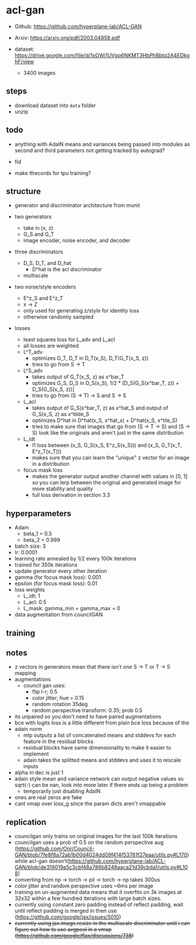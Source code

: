 # acl-gan

- Github: https://github.com/hyperplane-lab/ACL-GAN
- Arxiv: https://arxiv.org/pdf/2003.04858.pdf

- dataset: https://drive.google.com/file/d/1xOWj1UVgp6NKMT3HbPhBbtq2A4EDkghF/view
    - 3400 images

## steps

- download dataset into `data` folder
- unzip

## todo

- anything with AdaIN means and variances being passed into modules as second and third parameters not getting tracked by autograd?

- fid
- make tfrecords for tpu training?

## structure

- generator and discriminator architecture from munit

- two generators
    - take in (x, z)
    - G_S and G_T
    - image encoder, noise encoder, and decoder
- three discriminators
    - D_S, D_T, and D_hat
        - D^hat is the acl discriminator
    - multiscale 
- two noise/style encoders
    - E^z_S and E^z_T
    - x -> Z
    - only used for generating z/style for identity loss
    - otherwise randomly sampled
- losses
    - least squares loss for L_adv and L_acl
    - all losses are weighted
    - L^T_adv
        - optimizes G_T, D_T in D_T(x_S), D_T(G_T(x_S, z))
        - tries to go from S -> T
    - L^S_adv
        - takes output of G_T(x_S, z) as x^bar_T
        - optimizes G_S, D_S in D_S(x_S), 1/2 * [D_S(G_S(x^bar_T, z)) + D_S(G_S(x_S, z))]
        - tries to go from (S -> T) -> S and S -> S
    - L_acl
        - takes output of G_S(x^bar_T, z) as x^hat_S and output of G_S(x_S, z) as x^tilde_S
        - optimizes D^hat in D^hat(x_S, x^hat_s) + D^hat(x_S, x^tile_S)
        - tries to make sure that images that go from (S -> T -> S) and (S -> S) look like the originals and aren't just in the same distribution
    - L_idt
        - l1 loss between (x_S, G_S(x_S, E^z_S(x_S))) and (x_S, G_T(x_T, E^z_T(x_T)))
        - makes sure that you can learn the "unique" z vector for an image in a distribution
    - focus mask loss
        - makes the generator output another channel with values in [0, 1] so you can lerp between the original and generated image for more stability and quality
        - full loss derivation in section 3.3

## hyperparameters

- Adam
    - beta_1 = 0.5
    - beta_2 = 0.999
- batch size: 3
- lr: 0.0001
- learning rate annealed by 1/2 every 100k iterations
- trained for 350k iterations
- update generator every other iteration
- gamma (for focus mask loss): 0.001
- epsilon (for focus mask loss): 0.01
- loss weights
    - L_idt: 1
    - L_acl: 0.5
    - L_mask: gamma_min = gamma_max = 0
- data augmentation from councilGAN

## training

## notes

- z vectors in generators mean that there isn't *one* S -> T or T -> S mapping
- augmentations
    - council gan uses:
        - flip l-r; 0.5
        - color jitter; hue = 0.15
        - random rotation 35deg
        - random perspective transform: 0.35; prob 0.5
- its unpaired so you don't need to have paired augmentations
- bce with logits loss is a little different from plain bce loss because of the 
- adain norm
    - mlp outputs a list of concatenated means and stddevs for each feature in the residual blocks
    - residual blocks have same dimensionality to make it easier to implement
    - adain takes the splitted means and stddevs and uses it to rescale inputs
- alpha in dec is just 1
- adain style mean and variance network can output negative values so sqrt(-) can be nan, look into more later if there ends up being a problem
    - temporarily just disabling AdaIN
- ones are real zeros are fake
- cant vmap over loss_g since the param dicts aren't vmappable

## replication

- councilgan only trains on original images for the last 100k iterations
- councilgan uses a prob of 0.5 on the random perspective aug (https://github.com/Onr/Council-GAN/blob/7fe8f8a72ab1b00d4024dd09f414f53781f27eaa/utils.py#L170) while acl-gan doesn't(https://github.com/hyperplane-lab/ACL-GAN/blob/de319019a5c3cbf48a786b8248aaca21d39cbda1/utils.py#L108)
- converting from np -> torch -> pil -> torch -> np takes 300us
- color jitter and random perspective uses ~6ms per image
- training on un-augmented data means that it overfits on 3k images at 32x32 within a few hundred iterations with large batch sizes.
- currently using constant zero padding instead of reflect padding, wait until reflect padding is merged in then use (https://github.com/google/jax/issues/5010)
- ~~currently using jax.image.resize in the multiscale discriminator until i can figure out how to use avgpool in a vmap (https://github.com/google/flax/discussions/738)~~